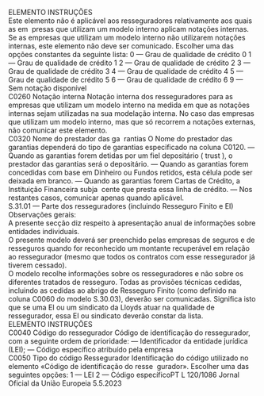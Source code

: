  
ELEMENTO  INSTRUÇÕES  
Este elemento não é aplicável aos resseguradores relativamente aos quais as em ­
presas que utilizam um modelo interno aplicam notações internas. Se as empresas 
que utilizam um modelo interno não utilizarem notações internas, este elemento 
não deve ser comunicado. 
Escolher uma das opções constantes da seguinte lista: 
0 — Grau de qualidade de crédito 0 
1 — Grau de qualidade de crédito 1 
2 — Grau de qualidade de crédito 2 
3 — Grau de qualidade de crédito 3 
4 — Grau de qualidade de crédito 4 
5 — Grau de qualidade de crédito 5 
6 — Grau de qualidade de crédito 6 
9 — Sem notação disponível  
C0260  Notação interna  Notação interna dos resseguradores para as empresas que utilizam um modelo 
interno na medida em que as notações internas sejam utilizadas na sua modelação 
interna. No caso das empresas que utilizam um modelo interno, mas que só 
recorrem a notações externas, não comunicar este elemento.  
C0320  Nome do prestador das ga ­
rantias  O Nome do prestador das garantias dependerá do tipo de garantias especificado 
na coluna C0120. 
— Quando as garantias forem detidas por um fiel depositário ( trust ), o prestador 
das garantias será o depositário. 
— Quando as garantias forem concedidas com base em Dinheiro ou Fundos 
retidos, esta célula pode ser deixada em branco. 
— Quando as garantias forem Cartas de Crédito, a Instituição Financeira subja ­
cente que presta essa linha de crédito. 
— Nos restantes casos, comunicar apenas quando aplicável.  
S.31.01 — Parte dos resseguradores (incluindo Resseguro Finito e EI)  
Observações gerais:  
A presente secção diz respeito à apresentação anual de informações sobre entidades individuais.  
O presente modelo deverá ser preenchido pelas empresas de seguros e de resseguros quando for reconhecido um 
montante recuperável em relação ao ressegurador (mesmo que todos os contratos com esse ressegurador já tiverem 
cessado).  
O modelo recolhe informações sobre os resseguradores e não sobre os diferentes tratados de resseguro. Todas as 
provisões técnicas cedidas, incluindo as cedidas ao abrigo de Resseguro Finito (como definido na coluna C0060 do 
modelo S.30.03), deverão ser comunicadas. Significa isto que se uma EI ou um sindicato da Lloyds atuar na qualidade de 
ressegurador, essa EI ou sindicato deverão constar da lista.  
ELEMENTO  INSTRUÇÕES  
C0040  Código do ressegurador  Código de identificação do ressegurador, com a seguinte ordem de prioridade: 
— Identificador da entidade jurídica (LEI); 
— Código específico atribuído pela empresa  
C0050  Tipo do código Ressegurador  Identificação do código utilizado no elemento «Código de identificação do resse ­
gurador». Escolher uma das seguintes opções: 
1 — LEI 
2 — Código específicoPT  L 120/1086 Jornal Oficial da União Europeia 5.5.2023